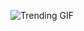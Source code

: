 
<!-- GIF_SECTION -->
![Trending GIF](https://media0.giphy.com/media/v1.Y2lkPThiYjIxNzcycGM0aHB4Mmd5ZDB2Nno2aWR5NGZzYjlxZ3ZpNXlsNHhpZHBqNnNrNSZlcD12MV9naWZzX3NlYXJjaCZjdD1n/oaDcc0LTCuIAiGYrzn/giphy.gif)
<!-- END_GIF_SECTION -->

